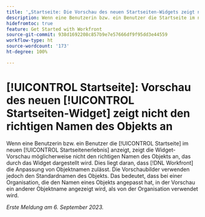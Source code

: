 ```yaml
---
title: '„Startseite: Die Vorschau des neuen Startseiten-Widgets zeigt nicht den richtigen Namen des Objekts an“'
description: Wenn eine Benutzerin bzw. ein Benutzer die Startseite im neuen Starterlebnis konfiguriert, zeigt die Widget-Vorschau möglicherweise nicht den richtigen Namen des Objekts an, das durch das Widget dargestellt wird. Dies liegt daran, dass Workfront die Anpassung von Objektnamen ermöglicht. Die Vorschaubilder verwenden jedoch den Standardnamen des Objekts. Das bedeutet, dass bei einer Organisation, die den Namen eines Objekts angepasst hat, in der Vorschau ein anderer Objektname angezeigt wird, als von der Organisation verwendet wird.“
hidefromtoc: true
feature: Get Started with Workfront
source-git-commit: 938d1692208c857b9e7e57666df9f95dd3e44559
workflow-type: ht
source-wordcount: '173'
ht-degree: 100%

---
```



# [!UICONTROL Startseite]: Vorschau des neuen [!UICONTROL Startseiten-Widget] zeigt nicht den richtigen Namen des Objekts an

Wenn eine Benutzerin bzw. ein Benutzer die [!UICONTROL Startseite] im neuen [!UICONTROL Startseitenerlebnis] anzeigt, zeigt die Widget-Vorschau möglicherweise nicht den richtigen Namen des Objekts an, das durch das Widget dargestellt wird. Dies liegt daran, dass [!DNL Workfront] die Anpassung von Objektnamen zulässt. Die Vorschaubilder verwenden jedoch den Standardnamen des Objekts. Das bedeutet, dass bei einer Organisation, die den Namen eines Objekts angepasst hat, in der Vorschau ein anderer Objektname angezeigt wird, als von der Organisation verwendet wird.

_Erste Meldung am 6. September 2023._

